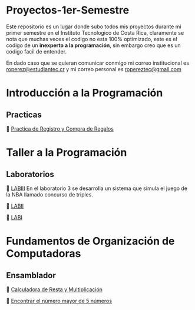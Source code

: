 # Proyectos-1er-Semestre
Este repositorio es un lugar donde subo todos mis proyectos durante mi primer semestre en el Instituto Tecnologico de Costa Rica, claramente se nota que muchas veces el codigo no esta 100% optimizado, este es el codigo de un **inexperto a la programación**, sin embargo creo que es un codigo facil de entender.

En dado caso que se quieran comunicar conmigo mi correo institucional es roperez@estudiantec.cr y mi correo personal es ropereztec@gmail.com

# Introducción a la Programación
## Practicas
🌟 [Practica de Registro y Compra de Regalos](https://github.com/ropereztec/Proyectos-1er-Semestre/blob/main/Laboratorio%203%20(Taller%20de%20Programaci%C3%B3n).py)

# Taller a la Programación
## Laboratorios
🌟 [LABIII](https://github.com/ropereztec/Proyectos-1er-Semestre/blob/main/Laboratorio%203%20(Taller%20de%20Programaci%C3%B3n).py)
En el laboratorio 3 se desarrolla un sistema que simula el juego de la NBA llamado concurso de triples.

🌟 [LABII](https://github.com/ropereztec/Proyectos-1er-Semestre/blob/main/Laboratorio%203%20(Taller%20de%20Programaci%C3%B3n).py)

🌟 [LABI](https://github.com/ropereztec/Proyectos-1er-Semestre/blob/main/Laboratorio%203%20(Taller%20de%20Programaci%C3%B3n).py)
# Fundamentos de Organización de Computadoras
## Ensamblador
🌟 [Calculadora de Resta y Multiplicación](https://github.com/ropereztec/Proyectos-1er-Semestre/blob/main/Calculadora%20de%20Resta%20y%20multiplicacion%20de%20un%20digito.asm)

🌟 [Encontrar el número mayor de 5 números](https://github.com/ropereztec/Proyectos-1er-Semestre/blob/main/num%20mayor.asm)
